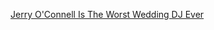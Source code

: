 ---
layout: post
wordpress_id: 642
wordpress_url: http://noesbueno.com/archives/642
date: '2010-05-27 18:00:49 -0500'
date_gmt: '2010-05-27 23:00:49 -0500'
body: |
  <p><a href="http://www.thehighdefinite.com/2010/05/jerry-oconnell-is-the-worst-wedding-dj-ever/">Jerry O'Connell Is The Worst Wedding DJ Ever</a></p>
---